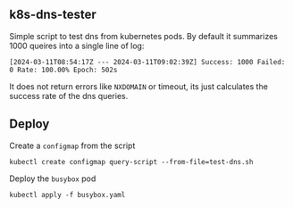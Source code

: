 ## k8s-dns-tester
Simple script to test dns from kubernetes pods. By default it summarizes 1000 queires into a single line of log:  
```
[2024-03-11T08:54:17Z --- 2024-03-11T09:02:39Z] Success: 1000 Failed: 0 Rate: 100.00% Epoch: 502s
```
It does not return errors like `NXDOMAIN` or timeout, its just calculates the success rate of the dns queries.

## Deploy
Create a `configmap` from the script
```
kubectl create configmap query-script --from-file=test-dns.sh
```
Deploy the `busybox` pod
```
kubectl apply -f busybox.yaml
```
